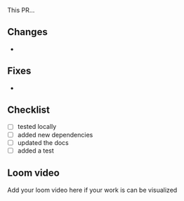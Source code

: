 This PR...

## Changes

-

## Fixes

-

## Checklist

- [ ] tested locally
- [ ] added new dependencies
- [ ] updated the docs
- [ ] added a test

## Loom video

Add your loom video here if your work is can be visualized
